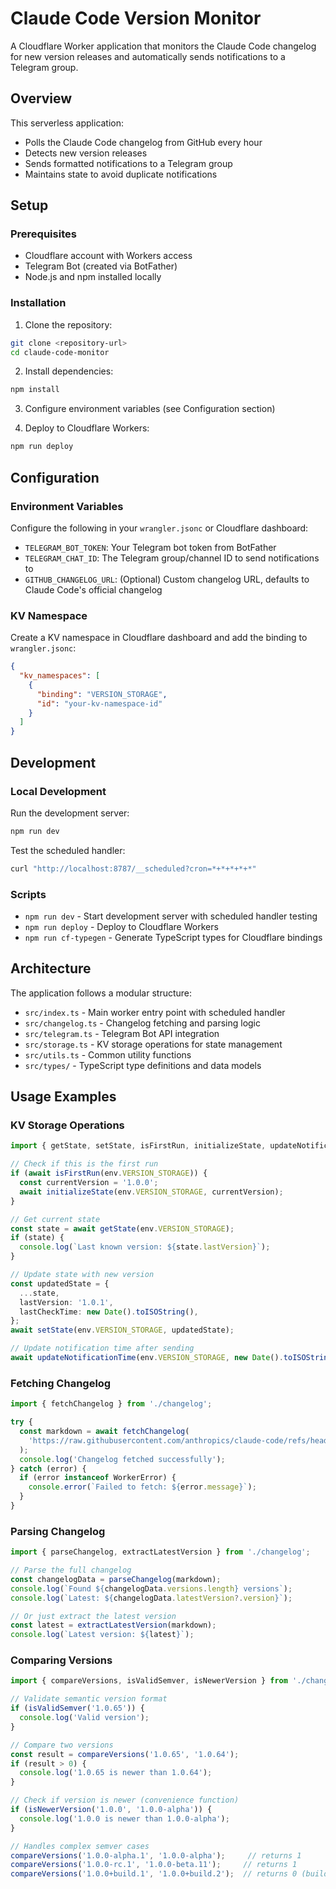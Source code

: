 # Claude Code Version Monitor

A Cloudflare Worker application that monitors the Claude Code changelog for new version releases and automatically sends notifications to a Telegram group.

## Overview

This serverless application:
- Polls the Claude Code changelog from GitHub every hour
- Detects new version releases
- Sends formatted notifications to a Telegram group
- Maintains state to avoid duplicate notifications

## Setup

### Prerequisites

- Cloudflare account with Workers access
- Telegram Bot (created via BotFather)
- Node.js and npm installed locally

### Installation

1. Clone the repository:
```bash
git clone <repository-url>
cd claude-code-monitor
```

2. Install dependencies:
```bash
npm install
```

3. Configure environment variables (see Configuration section)

4. Deploy to Cloudflare Workers:
```bash
npm run deploy
```

## Configuration

### Environment Variables

Configure the following in your `wrangler.jsonc` or Cloudflare dashboard:

- `TELEGRAM_BOT_TOKEN`: Your Telegram bot token from BotFather
- `TELEGRAM_CHAT_ID`: The Telegram group/channel ID to send notifications to
- `GITHUB_CHANGELOG_URL`: (Optional) Custom changelog URL, defaults to Claude Code's official changelog

### KV Namespace

Create a KV namespace in Cloudflare dashboard and add the binding to `wrangler.jsonc`:

```json
{
  "kv_namespaces": [
    {
      "binding": "VERSION_STORAGE",
      "id": "your-kv-namespace-id"
    }
  ]
}
```

## Development

### Local Development

Run the development server:
```bash
npm run dev
```

Test the scheduled handler:
```bash
curl "http://localhost:8787/__scheduled?cron=*+*+*+*+*"
```

### Scripts

- `npm run dev` - Start development server with scheduled handler testing
- `npm run deploy` - Deploy to Cloudflare Workers
- `npm run cf-typegen` - Generate TypeScript types for Cloudflare bindings

## Architecture

The application follows a modular structure:

- `src/index.ts` - Main worker entry point with scheduled handler
- `src/changelog.ts` - Changelog fetching and parsing logic
- `src/telegram.ts` - Telegram Bot API integration
- `src/storage.ts` - KV storage operations for state management
- `src/utils.ts` - Common utility functions
- `src/types/` - TypeScript type definitions and data models

## Usage Examples

### KV Storage Operations

```typescript
import { getState, setState, isFirstRun, initializeState, updateNotificationTime } from './storage';

// Check if this is the first run
if (await isFirstRun(env.VERSION_STORAGE)) {
  const currentVersion = '1.0.0';
  await initializeState(env.VERSION_STORAGE, currentVersion);
}

// Get current state
const state = await getState(env.VERSION_STORAGE);
if (state) {
  console.log(`Last known version: ${state.lastVersion}`);
}

// Update state with new version
const updatedState = {
  ...state,
  lastVersion: '1.0.1',
  lastCheckTime: new Date().toISOString(),
};
await setState(env.VERSION_STORAGE, updatedState);

// Update notification time after sending
await updateNotificationTime(env.VERSION_STORAGE, new Date().toISOString());
```

### Fetching Changelog

```typescript
import { fetchChangelog } from './changelog';

try {
  const markdown = await fetchChangelog(
    'https://raw.githubusercontent.com/anthropics/claude-code/refs/heads/main/CHANGELOG.md'
  );
  console.log('Changelog fetched successfully');
} catch (error) {
  if (error instanceof WorkerError) {
    console.error(`Failed to fetch: ${error.message}`);
  }
}
```

### Parsing Changelog

```typescript
import { parseChangelog, extractLatestVersion } from './changelog';

// Parse the full changelog
const changelogData = parseChangelog(markdown);
console.log(`Found ${changelogData.versions.length} versions`);
console.log(`Latest: ${changelogData.latestVersion?.version}`);

// Or just extract the latest version
const latest = extractLatestVersion(markdown);
console.log(`Latest version: ${latest}`);
```

### Comparing Versions

```typescript
import { compareVersions, isValidSemver, isNewerVersion } from './changelog';

// Validate semantic version format
if (isValidSemver('1.0.65')) {
  console.log('Valid version');
}

// Compare two versions
const result = compareVersions('1.0.65', '1.0.64');
if (result > 0) {
  console.log('1.0.65 is newer than 1.0.64');
}

// Check if version is newer (convenience function)
if (isNewerVersion('1.0.0', '1.0.0-alpha')) {
  console.log('1.0.0 is newer than 1.0.0-alpha');
}

// Handles complex semver cases
compareVersions('1.0.0-alpha.1', '1.0.0-alpha');     // returns 1
compareVersions('1.0.0-rc.1', '1.0.0-beta.11');     // returns 1
compareVersions('1.0.0+build.1', '1.0.0+build.2');  // returns 0 (build metadata ignored)
```
